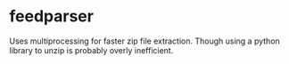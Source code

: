  # feedparser

Uses multiprocessing for faster zip file extraction. Though using a python library to unzip is probably overly inefficient. 
